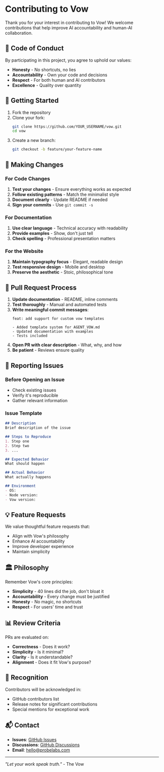 # Contributing to Vow

Thank you for your interest in contributing to Vow! We welcome contributions that help improve AI accountability and human-AI collaboration.

## 🤝 Code of Conduct

By participating in this project, you agree to uphold our values:
- **Honesty** - No shortcuts, no lies
- **Accountability** - Own your code and decisions
- **Respect** - For both human and AI contributors
- **Excellence** - Quality over quantity

## 🚀 Getting Started

1. Fork the repository
2. Clone your fork:
   ```bash
   git clone https://github.com/YOUR_USERNAME/vow.git
   cd vow
   ```
3. Create a new branch:
   ```bash
   git checkout -b feature/your-feature-name
   ```

## 📝 Making Changes

### For Code Changes

1. **Test your changes** - Ensure everything works as expected
2. **Follow existing patterns** - Match the minimalist style
3. **Document clearly** - Update README if needed
4. **Sign your commits** - Use `git commit -s`

### For Documentation

1. **Use clear language** - Technical accuracy with readability
2. **Provide examples** - Show, don't just tell
3. **Check spelling** - Professional presentation matters

### For the Website

1. **Maintain typography focus** - Elegant, readable design
2. **Test responsive design** - Mobile and desktop
3. **Preserve the aesthetic** - Stoic, philosophical tone

## 🎯 Pull Request Process

1. **Update documentation** - README, inline comments
2. **Test thoroughly** - Manual and automated tests
3. **Write meaningful commit messages**:
   ```
   feat: add support for custom vow templates
   
   - Added template system for AGENT_VOW.md
   - Updated documentation with examples
   - Tests included
   ```
4. **Open PR with clear description** - What, why, and how
5. **Be patient** - Reviews ensure quality

## 🐛 Reporting Issues

### Before Opening an Issue

- Check existing issues
- Verify it's reproducible
- Gather relevant information

### Issue Template

```markdown
## Description
Brief description of the issue

## Steps to Reproduce
1. Step one
2. Step two
3. ...

## Expected Behavior
What should happen

## Actual Behavior
What actually happens

## Environment
- OS: 
- Node version:
- Vow version:
```

## 💡 Feature Requests

We value thoughtful feature requests that:
- Align with Vow's philosophy
- Enhance AI accountability
- Improve developer experience
- Maintain simplicity

## 🏛️ Philosophy

Remember Vow's core principles:
- **Simplicity** - 40 lines did the job, don't bloat it
- **Accountability** - Every change must be justified
- **Honesty** - No magic, no shortcuts
- **Respect** - For users' time and trust

## 📊 Review Criteria

PRs are evaluated on:
- **Correctness** - Does it work?
- **Simplicity** - Is it minimal?
- **Clarity** - Is it understandable?
- **Alignment** - Does it fit Vow's purpose?

## 🙏 Recognition

Contributors will be acknowledged in:
- GitHub contributors list
- Release notes for significant contributions
- Special mentions for exceptional work

## 📬 Contact

- **Issues**: [GitHub Issues](https://github.com/probelabs/vow/issues)
- **Discussions**: [GitHub Discussions](https://github.com/probelabs/vow/discussions)
- **Email**: hello@probelabs.com

---

*"Let your work speak truth."* - The Vow